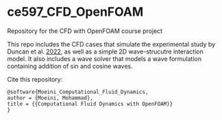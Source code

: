# ce597_CFD_OpenFOAM
Repository for the CFD with OpenFOAM course project

This repo includes the CFD cases that simulate the experimental study by Duncan et al. [2022](https://www.sciencedirect.com/science/article/abs/pii/S0378383921001149), as well as a simple 2D wave-strucutre interaction model. 
It also includes a wave solver that models a wave formulation containing addition of sin and cosine waves. 

Cite this repository:
```
@software{Moeini_Computational_Fluid_Dynamics,
author = {Moeini, Mohammad},
title = {{Computational Fluid Dynamics with OpenFOAM}}
}
